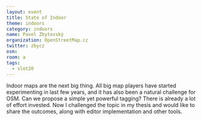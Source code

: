 ```yaml
---
layout: event
title: State of Indoor
theme: indoors
category: indoors
name: Pavel Zbytovský
organization: OpenStreetMap.cz
twitter: zbycz
osm:
room: a
tags:
  - slot20
---
```

Indoor maps are the next big thing. All big map players have started experimenting in last few years, and it has also been a natural challenge for OSM. Can we propose a simple yet powerful tagging? There is already a lot of effort invested. Now I challenged the topic in my thesis and would like to share the outcomes, along with editor implementation and other tools.
